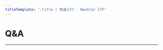 ```yaml
---
titleTemplate: ':title | 快速入门 - NewStar CTF'
---
```

<script setup>
import QACard from '@/components/docs/QACard.vue'
</script>

# Q&A

---

<QACard>
<template v-slot:question>
刚入门，我该怎么学？
</template>
<template v-slot:answer>
先看看入门低门槛题目熟悉一下，然后选择一个自己喜欢的方向，随后细看这个方向需要的一些基础。大多数仅作了解即可，题目遇到了再细看。
</template>
</QACard>

<QACard>
<template v-slot:question>
基础学不会怎么办？
</template>
<template v-slot:answer>
可以问学长学姐<span class='desc-text'>（禁止问正在进行的赛题思路）</span>，也可以比赛时在实践中学习，可能更容易教会。
</template>
</QACard>

<QACard>
<template v-slot:question>
好难啊……
</template>
<template v-slot:answer>
刚开始是最难的，因为要爬上门槛，后面就是缓坡了。自己尝试无果要善于问搜索引擎、学长学姐。
</template>
</QACard>

<QACard>
<template v-slot:question>
新生赛一般考察什么？
</template>
<template v-slot:answer>
新生赛一般考常见的基础性知识点，不同方向不一样，一直会有新东西出现，要注意如何高效搜索。
</template>
</QACard>

<QACard>
<template v-slot:question>
怎么选方向？
</template>
<template v-slot:answer>
看自己喜好。下面这些建议可供参考：

- Crypto：密码学，对数学感兴趣、有 OI/ACM 基础的同学相对容易入门
- Reverse：逆向工程，对软件破解感兴趣的同学可以尝试
- Pwn: 二进制安全，有程序设计基础，需要对汇编、程序运行底层感兴趣
- Web：涵盖网络攻防、渗透测试等，有前后端经验的同学更容易入门
- Misc：比较杂，各种奇技淫巧，门槛低但偏脑洞，有点好玩<span class='desc-text'>（还可能会夹带游戏、番剧等私货）</span>

</template>
</QACard>

<QACard>
<template v-slot:question>
先打 CTF 还是先有对象？
</template>
<template v-slot:answer>
鸟为什么会飞？
</template>
</QACard>
